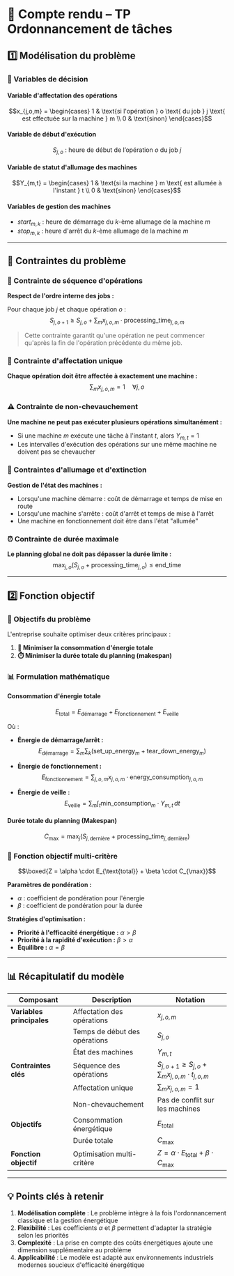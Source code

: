 # 📝 Compte rendu – TP Ordonnancement de tâches

## 1️⃣ Modélisation du problème

### 📌 Variables de décision

#### Variable d'affectation des opérations
$$x_{j,o,m} = \begin{cases} 
1 & \text{si l'opération } o \text{ du job } j \text{ est effectuée sur la machine } m \\ 
0 & \text{sinon} 
\end{cases}$$

#### Variable de début d'exécution
$$S_{j,o} \text{ : heure de début de l'opération } o \text{ du job } j$$

#### Variable de statut d'allumage des machines
$$Y_{m,t} = \begin{cases} 
1 & \text{si la machine } m \text{ est allumée à l'instant } t \\ 
0 & \text{sinon} 
\end{cases}$$

#### Variables de gestion des machines
- $start_{m,k}$ : heure de démarrage du $k$-ème allumage de la machine $m$
- $stop_{m,k}$ : heure d'arrêt du $k$-ème allumage de la machine $m$

---

## 📌 Contraintes du problème

### 🔄 Contrainte de séquence d'opérations
**Respect de l'ordre interne des jobs :**

Pour chaque job $j$ et chaque opération $o$ :
$$S_{j,o+1} \geq S_{j,o} + \sum_{m} x_{j,o,m} \cdot \text{processing\_time}_{j,o,m}$$

> Cette contrainte garantit qu'une opération ne peut commencer qu'après la fin de l'opération précédente du même job.

### 🎯 Contrainte d'affectation unique
**Chaque opération doit être affectée à exactement une machine :**
$$\sum_{m} x_{j,o,m} = 1 \quad \forall j, o$$

### ⚠️ Contrainte de non-chevauchement
**Une machine ne peut pas exécuter plusieurs opérations simultanément :**
- Si une machine $m$ exécute une tâche à l'instant $t$, alors $Y_{m,t} = 1$
- Les intervalles d'exécution des opérations sur une même machine ne doivent pas se chevaucher

### 🔌 Contraintes d'allumage et d'extinction
**Gestion de l'état des machines :**
- Lorsqu'une machine démarre : coût de démarrage et temps de mise en route
- Lorsqu'une machine s'arrête : coût d'arrêt et temps de mise à l'arrêt
- Une machine en fonctionnement doit être dans l'état "allumée"

### ⏰ Contrainte de durée maximale
**Le planning global ne doit pas dépasser la durée limite :**
$$\max_{j,o} \left( S_{j,o} + \text{processing\_time}_{j,o} \right) \leq \text{end\_time}$$

---

## 2️⃣ Fonction objectif

### 🎯 Objectifs du problème

L'entreprise souhaite optimiser deux critères principaux :

1. **🔋 Minimiser la consommation d'énergie totale**
2. **⏱️ Minimiser la durée totale du planning (makespan)**

### 📊 Formulation mathématique

#### Consommation d'énergie totale
$$E_{\text{total}} = E_{\text{démarrage}} + E_{\text{fonctionnement}} + E_{\text{veille}}$$

Où :
- **Énergie de démarrage/arrêt :**
  $$E_{\text{démarrage}} = \sum_{m} \sum_{k} \left( \text{set\_up\_energy}_{m} + \text{tear\_down\_energy}_{m} \right)$$

- **Énergie de fonctionnement :**
  $$E_{\text{fonctionnement}} = \sum_{j,o,m} x_{j,o,m} \cdot \text{energy\_consumption}_{j,o,m}$$

- **Énergie de veille :**
  $$E_{\text{veille}} = \sum_{m} \int_{t} \text{min\_consumption}_{m} \cdot Y_{m,t} \, dt$$

#### Durée totale du planning (Makespan)
$$C_{\max} = \max_{j} \left( S_{j,\text{dernière}} + \text{processing\_time}_{j,\text{dernière}} \right)$$

### 🎯 Fonction objectif multi-critère

$$\boxed{Z = \alpha \cdot E_{\text{total}} + \beta \cdot C_{\max}}$$

**Paramètres de pondération :**
- $\alpha$ : coefficient de pondération pour l'énergie
- $\beta$ : coefficient de pondération pour la durée

**Stratégies d'optimisation :**
- **Priorité à l'efficacité énergétique :** $\alpha > \beta$
- **Priorité à la rapidité d'exécution :** $\beta > \alpha$
- **Équilibre :** $\alpha = \beta$

---

## 📊 Récapitulatif du modèle

| **Composant** | **Description** | **Notation** |
|---------------|-----------------|--------------|
| **Variables principales** | Affectation des opérations | $x_{j,o,m}$ |
| | Temps de début des opérations | $S_{j,o}$ |
| | État des machines | $Y_{m,t}$ |
| **Contraintes clés** | Séquence des opérations | $S_{j,o+1} \geq S_{j,o} + \sum_m x_{j,o,m} \cdot t_{j,o,m}$ |
| | Affectation unique | $\sum_m x_{j,o,m} = 1$ |
| | Non-chevauchement | Pas de conflit sur les machines |
| **Objectifs** | Consommation énergétique | $E_{\text{total}}$ |
| | Durée totale | $C_{\max}$ |
| **Fonction objectif** | Optimisation multi-critère | $Z = \alpha \cdot E_{\text{total}} + \beta \cdot C_{\max}$ |

---

## 💡 Points clés à retenir

1. **Modélisation complète** : Le problème intègre à la fois l'ordonnancement classique et la gestion énergétique
2. **Flexibilité** : Les coefficients $\alpha$ et $\beta$ permettent d'adapter la stratégie selon les priorités
3. **Complexité** : La prise en compte des coûts énergétiques ajoute une dimension supplémentaire au problème
4. **Applicabilité** : Le modèle est adapté aux environnements industriels modernes soucieux d'efficacité énergétique
